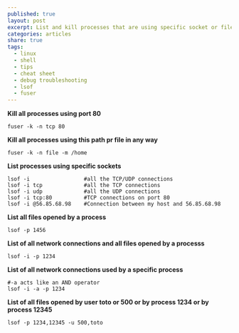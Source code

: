 ```yaml
---
published: true
layout: post
excerpt: List and kill processes that are using specific socket or file
categories: articles
share: true
tags:
  - linux
  - shell
  - tips
  - cheat sheet
  - debug troubleshooting
  - lsof
  - fuser
---
```


**Kill all processes using port 80**
```shell
fuser -k -n tcp 80
```

**Kill all processes using this path pr file in any way**
```shell
fuser -k -n file -m /home
```

**List processes using specific sockets**	
```shell
lsof -i                 #all the TCP/UDP connections
lsof -i tcp             #all the TCP connections
lsof -i udp             #all the UDP connections
lsof -i tcp:80          #TCP connections on port 80
lsof -i @56.85.68.98    #Connection between my host and 56.85.68.98
```

**List all files opened by a process**
```shell
lsof -p 1456
```

**List of all network connections and all files opened by a processs**
```shell
lsof -i -p 1234
```

**List of all network connections used by a specific process**
```shell
#-a acts like an AND operator
lsof -i -a -p 1234
```

**List of all files opened by user toto or 500 or by process 1234 or by process 12345**
```shell
lsof -p 1234,12345 -u 500,toto
```
